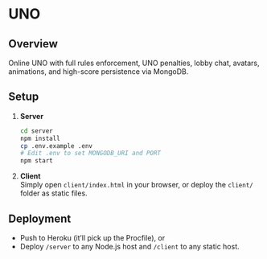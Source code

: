 # UNO

## Overview
Online UNO with full rules enforcement, UNO penalties, lobby chat, avatars, animations, and high-score persistence via MongoDB.

## Setup

1. **Server**  
   ```bash
   cd server
   npm install
   cp .env.example .env
   # Edit .env to set MONGODB_URI and PORT
   npm start
   ```
2. **Client**  
   Simply open `client/index.html` in your browser, or deploy the `client/` folder as static files.

## Deployment
- Push to Heroku (it’ll pick up the Procfile), or  
- Deploy `/server` to any Node.js host and `/client` to any static host.
